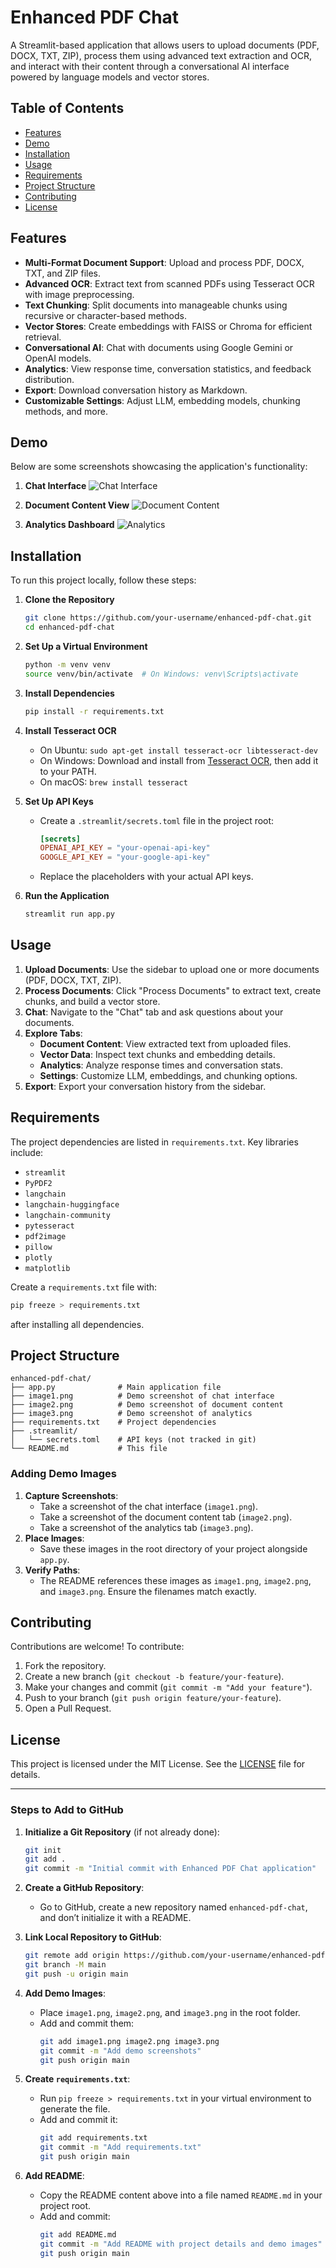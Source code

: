 # Enhanced PDF Chat

A Streamlit-based application that allows users to upload documents (PDF, DOCX, TXT, ZIP), process them using advanced text extraction and OCR, and interact with their content through a conversational AI interface powered by language models and vector stores.

## Table of Contents
- [Features](#features)
- [Demo](#demo)
- [Installation](#installation)
- [Usage](#usage)
- [Requirements](#requirements)
- [Project Structure](#project-structure)
- [Contributing](#contributing)
- [License](#license)

## Features
- **Multi-Format Document Support**: Upload and process PDF, DOCX, TXT, and ZIP files.
- **Advanced OCR**: Extract text from scanned PDFs using Tesseract OCR with image preprocessing.
- **Text Chunking**: Split documents into manageable chunks using recursive or character-based methods.
- **Vector Stores**: Create embeddings with FAISS or Chroma for efficient retrieval.
- **Conversational AI**: Chat with documents using Google Gemini or OpenAI models.
- **Analytics**: View response time, conversation statistics, and feedback distribution.
- **Export**: Download conversation history as Markdown.
- **Customizable Settings**: Adjust LLM, embedding models, chunking methods, and more.

## Demo
Below are some screenshots showcasing the application's functionality:

1. **Chat Interface**
   ![Chat Interface](image1.png)

2. **Document Content View**
   ![Document Content](image2.png)

3. **Analytics Dashboard**
   ![Analytics](image3.png)

## Installation
To run this project locally, follow these steps:

1. **Clone the Repository**
   ```bash
   git clone https://github.com/your-username/enhanced-pdf-chat.git
   cd enhanced-pdf-chat
   ```

2. **Set Up a Virtual Environment**
   ```bash
   python -m venv venv
   source venv/bin/activate  # On Windows: venv\Scripts\activate
   ```

3. **Install Dependencies**
   ```bash
   pip install -r requirements.txt
   ```

4. **Install Tesseract OCR**
   - On Ubuntu: `sudo apt-get install tesseract-ocr libtesseract-dev`
   - On Windows: Download and install from [Tesseract OCR](https://github.com/tesseract-ocr/tesseract), then add it to your PATH.
   - On macOS: `brew install tesseract`

5. **Set Up API Keys**
   - Create a `.streamlit/secrets.toml` file in the project root:
     ```toml
     [secrets]
     OPENAI_API_KEY = "your-openai-api-key"
     GOOGLE_API_KEY = "your-google-api-key"
     ```
   - Replace the placeholders with your actual API keys.

6. **Run the Application**
   ```bash
   streamlit run app.py
   ```

## Usage
1. **Upload Documents**: Use the sidebar to upload one or more documents (PDF, DOCX, TXT, ZIP).
2. **Process Documents**: Click "Process Documents" to extract text, create chunks, and build a vector store.
3. **Chat**: Navigate to the "Chat" tab and ask questions about your documents.
4. **Explore Tabs**:
   - **Document Content**: View extracted text from uploaded files.
   - **Vector Data**: Inspect text chunks and embedding details.
   - **Analytics**: Analyze response times and conversation stats.
   - **Settings**: Customize LLM, embeddings, and chunking options.
5. **Export**: Export your conversation history from the sidebar.

## Requirements
The project dependencies are listed in `requirements.txt`. Key libraries include:
- `streamlit`
- `PyPDF2`
- `langchain`
- `langchain-huggingface`
- `langchain-community`
- `pytesseract`
- `pdf2image`
- `pillow`
- `plotly`
- `matplotlib`

Create a `requirements.txt` file with:
```bash
pip freeze > requirements.txt
```
after installing all dependencies.

## Project Structure
```
enhanced-pdf-chat/
├── app.py              # Main application file
├── image1.png          # Demo screenshot of chat interface
├── image2.png          # Demo screenshot of document content
├── image3.png          # Demo screenshot of analytics
├── requirements.txt    # Project dependencies
├── .streamlit/
│   └── secrets.toml    # API keys (not tracked in git)
└── README.md           # This file
```

### Adding Demo Images
1. **Capture Screenshots**:
   - Take a screenshot of the chat interface (`image1.png`).
   - Take a screenshot of the document content tab (`image2.png`).
   - Take a screenshot of the analytics tab (`image3.png`).
2. **Place Images**:
   - Save these images in the root directory of your project alongside `app.py`.
3. **Verify Paths**:
   - The README references these images as `image1.png`, `image2.png`, and `image3.png`. Ensure the filenames match exactly.

## Contributing
Contributions are welcome! To contribute:
1. Fork the repository.
2. Create a new branch (`git checkout -b feature/your-feature`).
3. Make your changes and commit (`git commit -m "Add your feature"`).
4. Push to your branch (`git push origin feature/your-feature`).
5. Open a Pull Request.

## License
This project is licensed under the MIT License. See the [LICENSE](LICENSE) file for details.

---

### Steps to Add to GitHub
1. **Initialize a Git Repository** (if not already done):
   ```bash
   git init
   git add .
   git commit -m "Initial commit with Enhanced PDF Chat application"
   ```

2. **Create a GitHub Repository**:
   - Go to GitHub, create a new repository named `enhanced-pdf-chat`, and don’t initialize it with a README.

3. **Link Local Repository to GitHub**:
   ```bash
   git remote add origin https://github.com/your-username/enhanced-pdf-chat.git
   git branch -M main
   git push -u origin main
   ```

4. **Add Demo Images**:
   - Place `image1.png`, `image2.png`, and `image3.png` in the root folder.
   - Add and commit them:
     ```bash
     git add image1.png image2.png image3.png
     git commit -m "Add demo screenshots"
     git push origin main
     ```

5. **Create `requirements.txt`**:
   - Run `pip freeze > requirements.txt` in your virtual environment to generate the file.
   - Add and commit it:
     ```bash
     git add requirements.txt
     git commit -m "Add requirements.txt"
     git push origin main
     ```

6. **Add README**:
   - Copy the README content above into a file named `README.md` in your project root.
   - Add and commit:
     ```bash
     git add README.md
     git commit -m "Add README with project details and demo images"
     git push origin main
     ```
